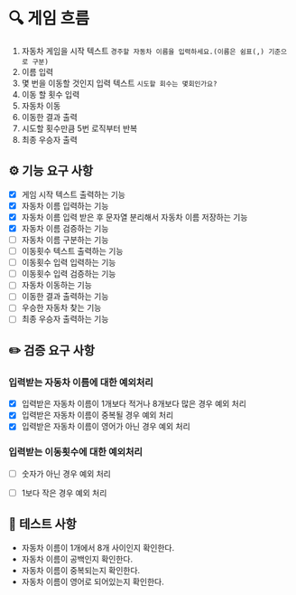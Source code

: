 # 🔍 게임 흐름
1. 자동차 게임을 시작 텍스트 `경주할 자동차 이름을 입력하세요.(이름은 쉼표(,) 기준으로 구분)`
2. 이름 입력
3. 몇 번을 이동할 것인지 입력 텍스트 `시도할 회수는 몇회인가요?`
4. 이동 할 횟수 입력
5. 자동차 이동
6. 이동한 결과 출력
7. 시도할 횟수만큼 5번 로직부터 반복
8. 최종 우승자 출력



## ⚙️ 기능 요구 사항

- [x] 게임 시작 텍스트 출력하는 기능
- [x] 자동차 이름 입력하는 기능
- [x] 자동차 이름 입력 받은 후 문자열 분리해서 자동차 이름 저장하는 기능
- [x] 자동차 이름 검증하는 기능
- [ ] 자동차 이름 구분하는 기능
- [ ] 이동횟수 텍스트 출력하는 기능
- [ ] 이동횟수 입력 입력하는 기능
- [ ] 이동횟수 입력 검증하는 기능
- [ ] 자동차 이동하는 기능
- [ ] 이동한 결과 출력하는 기능
- [ ] 우승한 자동차 찾는 기능
- [ ] 최종 우승자 출력하는 기능

## ✏️ 검증 요구 사항
### ️입력받는 자동차 이름에 대한 예외처리
- [x] 입력받은 자동차 이름이 1개보다 적거나 8개보다 많은 경우 예외 처리
- [x] 입력받은 자동차 이름이 중복될 경우 예외 처리
- [x] 입력받은 자동차 이름이 영어가 아닌 경우 예외 처리

### 입력받는 이동횟수에 대한 예외처리
- [ ] 숫자가 아닌 경우 예외 처리
- [ ] 1보다 작은 경우 예외 처리



## 🚨 테스트 사항
- 자동차 이름이 1개에서 8개 사이인지 확인한다.
- 자동차 이름이 공백인지 확인한다.
- 자동차 이름이 중복되는지 확인한다.
- 자동차 이름이 영어로 되어있는지 확인한다.